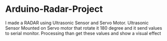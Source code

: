 # Arduino-Radar-Project
I made a RADAR using Ultrasonic Sensor and Servo Motor. Ultrasonic Sensor Mounted on Servo motor that rotate it 180 degree and it send values to serial monitor. Processing than get these values and show a visual effect
